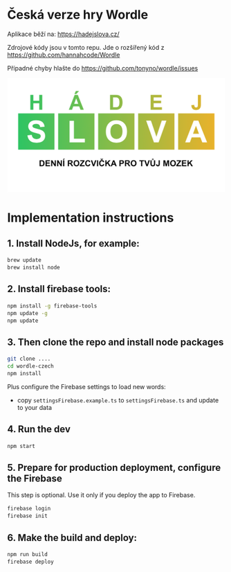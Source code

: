 # Česká verze hry Wordle

Aplikace běží na: https://hadejslova.cz/

Zdrojové kódy jsou v tomto repu. Jde o rozšířený kód z https://github.com/hannahcode/Wordle

Případné chyby hlašte do https://github.com/tonyno/wordle/issues

![hadejslova](./public/wordle_1200x630_v2.png)

# Implementation instructions

## 1. Install NodeJs, for example:

```bash
brew update
brew install node
```

## 2. Install firebase tools:

```bash
npm install -g firebase-tools
npm update -g
npm update
```

## 3. Then clone the repo and install node packages

```bash
git clone ....
cd wordle-czech
npm install
```

Plus configure the Firebase settings to load new words:
- copy `settingsFirebase.example.ts` to `settingsFirebase.ts` and update to your data

## 4. Run the dev

```bash
npm start
```

## 5. Prepare for production deployment, configure the Firebase 

This step is optional. Use it only if you deploy the app to Firebase.
```bash
firebase login
firebase init
```


## 6. Make the build and deploy:

```bash
npm run build
firebase deploy
```
